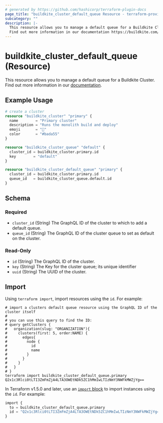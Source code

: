 ```yaml
---
# generated by https://github.com/hashicorp/terraform-plugin-docs
page_title: "buildkite_cluster_default_queue Resource - terraform-provider-buildkite"
subcategory: ""
description: |-
  This resource allows you to manage a default queue for a Buildkite Cluster.
  Find out more information in our documentation https://buildkite.com/docs/clusters/overview.
---
```


# buildkite_cluster_default_queue (Resource)

This resource allows you to manage a default queue for a Buildkite Cluster.
Find out more information in our [documentation](https://buildkite.com/docs/clusters/overview).

## Example Usage

```terraform
# create a cluster
resource "buildkite_cluster" "primary" {
  name        = "Primary cluster"
  description = "Runs the monolith build and deploy"
  emoji       = "🚀"
  color       = "#bada55"
}

resource "buildkite_cluster_queue" "default" {
  cluster_id = buildkite_cluster.primary.id
  key        = "default"
}

resource "buildkite_cluster_default_queue" "primary" {
  cluster_id = buildkite_cluster.primary.id
  queue_id   = buildkite_cluster_queue.default.id
}
```

<!-- schema generated by tfplugindocs -->
## Schema

### Required

- `cluster_id` (String) The GraphQL ID of the cluster to which to add a default queue.
- `queue_id` (String) The GraphQL ID of the cluster queue to set as default on the cluster.

### Read-Only

- `id` (String) The GraphQL ID of the cluster.
- `key` (String) The Key for the cluster queue; its unique identifier
- `uuid` (String) The UUID of the cluster.

## Import

Using `terraform import`, import resources using the `id`. For example:
```shell
# import a clusters default queue resource using the GraphQL ID of the cluster itself
#
# you can use this query to find the ID:
# query getClusters {
#   organization(slug: "ORGANIZATION"){
#     clusters(first: 5, order:NAME) {
#       edges{
#         node {
#           id
#           name
#         }
#       }
#     }
#   }
# }
terraform import buildkite_cluster_default_queue.primary Q2x1c3Rlci0tLTI3ZmFmZjA4LTA3OWEtNDk5ZC1hMmIwLTIzNmY3NWFkMWZjYg==
```

In Terraform v1.5.0 and later, use an [`import` block](https://developer.hashicorp.com/terraform/language/import) to import instances using the `id`. For example:
```terraform
import {
  to = buildkite_cluster_default_queue.primary
  id = "Q2x1c3Rlci0tLTI3ZmFmZjA4LTA3OWEtNDk5ZC1hMmIwLTIzNmY3NWFkMWZjYg=="
}
```
